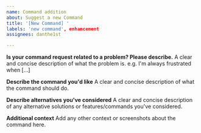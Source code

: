 ```yaml
---
name: Command addition
about: Suggest a new Command
title: '[New Command] '
labels: 'new command', enhancement
assignees: danthe1st

---
```


**Is your command request related to a problem? Please describe.**
A clear and concise description of what the problem is. e.g. I'm always frustrated when [...]

**Describe the command you'd like**
A clear and concise description of what the command should do.

**Describe alternatives you've considered**
A clear and concise description of any alternative solutions or features/commands you've considered.

**Additional context**
Add any other context or screenshots about the command here.
